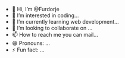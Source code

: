 - 👋 Hi, I’m @Furdorje
- 👀 I’m interested in coding...
- 🌱 I’m currently learning web development...
- 💞️ I’m looking to collaborate on ...
- 📫 How to reach me you can mail...
- 😄 Pronouns: ...
- ⚡ Fun fact:  ...

<!---
Furdorje/Furdorje is a ✨ special ✨ repository because its `README.md` (this file) appears on your GitHub profile.
You can click the Preview link to take a look at your changes.
--->
